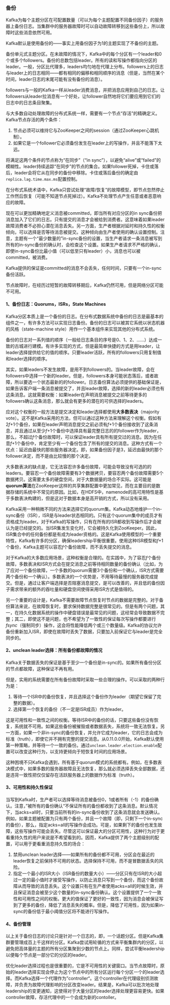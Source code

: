 ### 备份

Kafka为每个主题分区在可配置数量（可以为每个主题配置不同备份因子）的服务器上备份日志。当集群中的服务器故障时可以自动故障转移到这些备份上，所以故障时这些消息依然可用。

Kafka默认是使用备份的——事实上用备份因子为1的主题实现了不备份的主题。

备份单元式主题分区。在未故障的情况下，Kafka中的每个分区有一个leader和0个或多个followers。备份的总数包括leader。所有的读和写操作都指向分区的leader。一般，分区比代理多，leaders均匀地在代理上分布。followers上的日志与leader上的日志相同——都有相同的偏移和相同顺序的消息（但是，当然在某个时间，leader日志的末尾可能有没有备份的消息）。

followers与一般的Kafka一样从leader消费消息，并把消息应用到自己的日志。让followers从leader拉消息有一个好处，让follower自然地将它们要应用到它们的日志中的日志条目聚集。

与大多数自动处理故障的分布式系统一样，需要有一个节点“存活”的精确定义。Kafka节点存活的两个条件：

1. 节点必须可以维持它与ZooKeeper之间的session（通过ZooKeeper心跳机制）。
2. 如果它是一个follower它必须备份发生在leader上的写操作，并且不能落下太远。

将满足这两个条件的节点称为“在同步”（“in sync”），以避免“alive”或“failed”的模糊性。leader持续追踪“在同步”的节点的集合。如果follower死掉，卡住或落后，leader会将它从在同步的备份中移除。卡住或落后备份的确定由`replica.lag.time.max.ms`配置控制。

在分布式系统术语中，Kafka只尝试处理“故障/恢复”的故障模型，即节点忽然停止工作然后恢复（可能不知道节点死掉过）。Kafka不处理节点产生任意或者恶意响应的故障。

现在可以更加精确地定义消息被committed，即当所有对应分区的in sync备份把消息加入了它们的日志。只有提交的消息才会被给到消费者。这意味着如果leader故障消费者不必担心潜在消息丢失。另一方面，生产者根据对延时和持久性的权衡倾向，可以选择是否等待消息被提交。这种倾向由生产者使用的确认设置控制。注意，主题有一个“最少数量的”in-sync备份的设置，当生产者请求一条消息被写到所有的in-sync备份的确认时，会检查这个设置。如果生产者请求不严格的确认，即使in-sync备份比最小值（可以低至只有leader）小，消息也可以被committed，被消费。

Kafka提供的保证是committed的消息不会丢失，任何时间，只要有一个in-sync备份活跃。

节点故障时，在经历过短暂的故障转移期后，Kafka仍然可用，但是网络分区可能不可用。

#### 1、备份日志：Quorums，ISRs，State Machines

Kafka分区本质上是一个备份的日志。在分布式数据系统中备份的日志是最基本的组件之一，有许多方法可以实现日志备份。备份的日志可以被其它系统以状态机器的风格（state-machine style）用作一个基本组件来实现其他的分布式系统。

备份的日志对一系列值的顺序（一般给日志条目的序号是0、1、2、……）达成一致的古城进行建模。有许多实现的方式，但是最简单快捷的方式是用leader，让leader选择提供给它的值的顺序。只要leader活跃，所有的followers只用复制值和leader选择的顺序。

其实，如果leaders不发生故障，是用不到followers的。当leader故障，会在followers中选择一个新的leader。但是，followers本身可能状态落后，或者故障，所以要选一个状态最新的的follower。日志备份算法必须提供的基础保证是，如果告诉客户端一条消息被提交了，并且leader故障，选择的新的leader必须也有这条消息。这就需要权衡：如果leader在声明消息被提交之前等待更多的followers确认这条消息，那么就会有更多的潜在的可供选择的leaders。

应对这个权衡的一般方法是提交决定和leader选择都使用**大多数表决**（majority vote）。这不是Kafka采用的方法，但可以通过这种方法来理解这个权衡。假如有2*f*+1个备份，如果在leader声明消息提交之前必须有*f*+1个备份接收到了这条消息，并且通过从至少*f*+1个备份中选择具有最完整日志的的follower作为leader，那么，不超过*f*个备份故障时，可以保证leader具有所有提交过的消息。因为在任意*f*+1个备份中，肯定至少有一个备份包含了所有的提交的消息。这种方式有一个优点：延迟由最快的那些服务器决定。即，如果备份因子是3，延迟由最快的那个follower决定，而不是由比较慢的那个决定。

大多数表决的缺点是，它无法容忍许多备份故障，可能会导致没有可选的的leaders。要容忍一个备份故障需要有3个数据拷贝，要容忍两个备份故障需要5个数据拷贝。这需要太多的硬盘空间，对于大数据量的场合不实际。这可能是**quorum算法**在ZooKeeper这样的共享集群配置中更加常见，而在主要目的是数据存储的系统中不常见的原因。比如，在HDFS中，namenode的高可用特性是基于多数表决构建的，但是这对于数据本身是高开销的方式，所以没有采用。

Kafka采用一种稍微不同的方法来选择它的quorum集。Kafka动态地维护一个in-sync备份（ISR），ISR是与leader状态相同的。只有这个quorum集中的成员才有资格成为leader。对于Kafka的写操作，只有在所有的ISR都收到写操作后才会被认为是已经提交的。当ISR集发生变化时，它会被持久化到ZooKeeper。因此，ISR集合中的任何备份都是有成为leader资格的。这是Kafka使用模型的一个重要特性，Kafka有许多的分区，确保leadership平衡很重要。使用这种ISR模型和*f*+1个备份，Kafka主题可以容忍*f*个备份故障，而不丢失提交的消息。

对于Kafka的大多数应用场景，这种权衡是合理的。在实践中，为了容忍*f*个备份故障，多数表决和ISR方式会在提交消息之前等待相同数量的备份确认（比如，为了应对一个备份故障，一个多数的quorum需要3个备份和一个确认，ISR方式需要两个备份和一个确认）。多数表决的一个优势是，不用等待最慢的服务器完成提交。但是，通过让客户端选择是否阻塞消息提交，是可以改善的，并且低的备份因子需求带来的额外的吞吐量和硬盘空间使得采用ISR方式是值得的。

另一个重要的设计是，Kafka不需要故障节点恢复时节点的数据是完整的。对于备份算法来说，在故障恢复时，要求保持数据完整是很常见的。但是有两个问题，其一，在持久化数据系统的操作中硬盘错误是最常见的问题，这经常会导致数据不完整；其二，即使这不是问题，也不希望为了一致性的保证每次写操作都要进行*fsync*（强制同步）操作，这会将性能降低两个或三个数量级。Kafka的协议允许备份重新加入ISR，即使在故障时丢失了数据，只要加入前保证它与leader是完全同步的。

#### 2、unclean leader选择：所有备份都故障的情况

Kafka关于数据丢失的保证是基于至少一个备份是in-sync的。如果所有备份分区的节点都故障，这种保证不再有用。

但是，实用的系统需要在所有备份故障时采取一些合理的操作。可以采取的两种行为是：

1. 等待一个ISR中的备份恢复，并且选择这个备份作为leader（期望它保留了完整的数据）。
2. 选择第一个恢复的备份（不一定是ISR成员）作为leader。

这是可用性和一致性之间的权衡。等待ISR中的备份的话，只要这些备份没有恢复，系统就不可用。如果这些备份被摧毁或者数据丢失，系统将一致无法恢复。另一方面，如果一个非in-sync的备份恢复，并允许它成为leader，它的日志会成为标准（truth），即使它并不拥有完整的提交消息。从0.11.0.0开始，Kafka默认使用第一种策略，并等待一个一致的备份。通过`unclean.leader.election.enable`配置可以改变这种行为，以支持更倾向于短恢复时间的应用场景。

这种困境不只Kafka会遇到，所有基于quorum模式的系统都有。例如，在多数表决模式中，如果多数的服务器故障且无法恢复，那么就必须选择丢失全部数据，还是违背一致性把仅仅留存在活跃服务器上的数据作为标准（truth）。

#### 3、可用性和持久性保证

当写到Kafka时，生产者可以选择等待消息被备份0，1或者所有（-1）的备份确认。注意，”被所有的备份确认“不保证所有的备份都收到了这条消息。默认情况下，当acks=all时，只要当前所有的in-sync备份收到了这条消息就会发送确认。例如，如果主题被配置为只有两个备份，并且一个故障（即，只剩下一个in-sync的备份），那么，指定acks=all的写操作会成功。可是，如果剩下的备份也发生故障，这些写操作可能会丢失。尽管这可以保证最大的分区可用性，这种行为对于更看重持久性的用户来说是不希望看到的。因而，Kafka提供了两个主题级别的配置，可以用于更看重消息持久性的场合：

1. 禁用unclean leader选择——如果所有的备份都不可用，分区会在最近的leader恢复之前保持不可用的状态。选择保持不可用，而不是冒数据丢失的风险。
2. 指定一个最小的ISR大小（ISR备份的数量大小）——分区只有在ISR的大小超过一定的最小值时才接受写操作，以防止消息只写到一个备份，而这个备份故障从而导致的消息丢失。这个设置只有在生产者使用acks=all的时候生效，并且保证消息会被至少这个数量的in-sync备份确认。这个设置提供了一个一致性和可用性之间的权衡。更大的值保证了更好的一致性，因为消息会被保证写到了更多的备份，降低了消息丢失的概率。但是，降低了可用性，因为如果in-sync的备份低于最小阈值分区将不能进行写操作。

#### 4、备份管理

以上关于备份日志的讨论只是针对一个日志的，即，一个话题分区。但是Kafka集群要管理成百上千这样的分区。Kafka尝试用轮循的方式来平衡集群内的分区，以避免把高体量的主题的所有分区集聚到少数的节点上。同样，尝试平衡leadership以便每个节点是一部分它的分区的leader。

优化leader选择过程也是很重要的，它是不可用性的关键窗口。当节点故障时，原始的leader选择实现会停止为这个节点中的所有分区运行每个分区一个的leader选择。而Kafka选择一个代理作为”controller“。这个controller在代理级别侦测故障，并负责为故障代理影响的分区改变leader。结果是，Kafka可以批次地处理leadership的变更通知，这使得对于大量分区的leader选择处理更容易更快。如果controller故障，存活代理中的一个会成为新的contoller。

